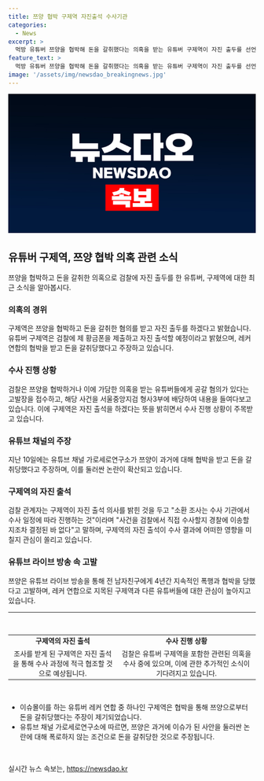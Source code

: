 ```yaml
---
title: 쯔양 협박 구제역 자진출석 수사기관
categories:
  - News
excerpt: >
  먹방 유튜버 쯔양을 협박해 돈을 갈취했다는 의혹을 받는 유튜버 구제역이 자진 출두를 선언했다. 1040만명을 보유한 쯔양의 과거를 폭로하지 않는 조건으로 5500만원을 받았다는 의혹이 제기되면서 검찰이 이를 조사 중이다. 쯔양은 전 남자친구에 의한 폭행과 협박을 고백하며, 구제역 등을 2차 가해자로 지목했다. 구제역은 검찰의 소환 조사에 자진 출석할 의사를 밝히며 관심을 모으고 있다.
feature_text: >
  먹방 유튜버 쯔양을 협박해 돈을 갈취했다는 의혹을 받는 유튜버 구제역이 자진 출두를 선언했다. 1040만명을 보유한 쯔양의 과거를 폭로하지 않는 조건으로 5500만원을 받았다는 의혹이 제기되면서 검찰이 이를 조사 중이다. 쯔양은 전 남자친구에 의한 폭행과 협박을 고백하며, 구제역 등을 2차 가해자로 지목했다. 구제역은 검찰의 소환 조사에 자진 출석할 의사를 밝히며 관심을 모으고 있다.
image: '/assets/img/newsdao_breakingnews.jpg'
---
```


<p><img src="/assets/img/newsdao_breakingnews.jpg" alt="firstkoreanews 속보" /></p>

<h2 data-ke-size="size26">유튜버 구제역, 쯔양 협박 의혹 관련 소식</h2>

<p data-ke-size="size16">쯔양을 협박하고 돈을 갈취한 의혹으로 검찰에 자진 출두를 한 유튜버, 구제역에 대한 최근 소식을 알아봅시다.</p>

<h3>의혹의 경위</h3>

<p data-ke-size="size16">구제역은 쯔양을 협박하고 돈을 갈취한 혐의를 받고 자진 출두를 하겠다고 밝혔습니다. 유튜버 구제역은 검찰에 제 황금폰을 제출하고 자진 출석할 예정이라고 밝혔으며, 레커 연합의 협박을 받고 돈을 갈취당했다고 주장하고 있습니다.</p>

<h3>수사 진행 상황</h3>

<p data-ke-size="size16">검찰은 쯔양을 협박하거나 이에 가담한 의혹을 받는 유튜버들에게 공갈 혐의가 있다는 고발장을 접수하고, 해당 사건을 서울중앙지검 형사3부에 배당하여 내용을 들여다보고 있습니다. 이에 구제역은 자진 출석을 하겠다는 뜻을 밝히면서 수사 진행 상황이 주목받고 있습니다.</p>

<h3>유튜브 채널의 주장</h3>

<p data-ke-size="size16">지난 10일에는 유튜브 채널 가로세로연구소가 쯔양이 과거에 대해 협박을 받고 돈을 갈취당했다고 주장하며, 이를 둘러싼 논란이 확산되고 있습니다.</p>

<h3>구제역의 자진 출석</h3>

<p data-ke-size="size16">검찰 관계자는 구제역이 자진 출석 의사를 밝힌 것을 두고 "소환 조사는 수사 기관에서 수사 일정에 따라 진행하는 것"이라며 "사건을 검찰에서 직접 수사할지 경찰에 이송할 지조차 결정된 바 없다"고 말하며, 구제역의 자진 출석이 수사 결과에 어떠한 영향을 미칠지 관심이 쏠리고 있습니다.</p>

<h3>유튜브 라이브 방송 속 고발</h3>

<p data-ke-size="size16">쯔양은 유튜브 라이브 방송을 통해 전 남자친구에게 4년간 지속적인 폭행과 협박을 당했다고 고발하며, 레커 연합으로 지목된 구제역과 다른 유튜버들에 대한 관심이 높아지고 있습니다.</p>

<hr>

<p data-ke-size="size16">&nbsp;</p>

<table>
    <tbody>
        <tr>
            <td style="text-align: center; height: 17px;"><b>구제역의 자진 출석</b></td>
            <td style="text-align: center; height: 17px;"><b>수사 진행 상황</b></td>
        </tr>
        <tr>
            <td style="text-align: center; height: 17px;">조사를 받게 된 구제역은 자진 출석을 통해 수사 과정에 적극 협조할 것으로 예상됩니다.</td>
            <td style="text-align: center; height: 17px;">검찰은 유튜버 구제역을 포함한 관련된 의혹을 수사 중에 있으며, 이에 관한 추가적인 소식이 기다려지고 있습니다.</td>
        </tr>
    </tbody>
</table>

<p data-ke-size="size16">&nbsp;</p>

<ul>
    <li>이슈몰이를 하는 유튜버 레커 연합 중 하나인 구제역은 협박을 통해 쯔양으로부터 돈을 갈취당했다는 주장이 제기되었습니다.</li>
    <li>유튜브 채널 가로세로연구소에 따르면, 쯔양은 과거에 이슈가 된 사안을 둘러싼 논란에 대해 폭로하지 않는 조건으로 돈을 갈취당한 것으로 주장됩니다.</li>
</ul>

<p data-ke-size="size16">&nbsp;</p>
실시간 뉴스 속보는, <a href="https://newsdao.kr" rel="dofollow">https://newsdao.kr</a>


